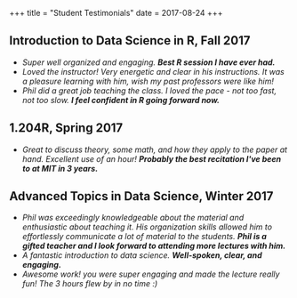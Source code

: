 +++
title = "Student Testimonials"
date = 2017-08-24
+++

## Introduction to Data Science in R, Fall 2017

- *Super well organized and engaging.* ***Best R session I have ever had.***
- *Loved the instructor! Very energetic and clear in his instructions. It was a pleasure learning with him, wish my past professors were like him!*
- *Phil did a great job teaching the class. I loved the pace - not too fast, not too slow.* ***I feel confident in R going forward now.***

## 1.204R, Spring 2017

- *Great to discuss theory, some math, and how they apply to the paper at hand. Excellent use of an hour!* ***Probably the best recitation I've been to at MIT in 3 years.***

## Advanced Topics in Data Science, Winter 2017

- *Phil was exceedingly knowledgeable about the material and enthusiastic about teaching it. His organization skills allowed him to effortlessly communicate a lot of material to the students.* ***Phil is a gifted teacher and I look forward to attending more lectures with him.***
- *A fantastic introduction to data science.* ***Well-spoken, clear, and engaging.***
- *Awesome work! you were super engaging and made the lecture really fun! The 3 hours flew by in no time :)*

